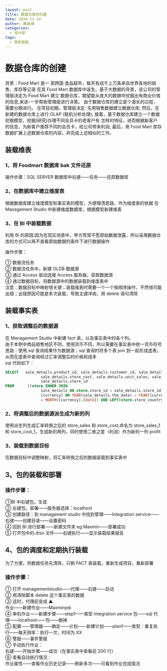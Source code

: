 ```yaml
---
layout: post
title: 数据仓库的创建
date: 2020-11-14
author: 黄承靖
categories:
  - 设计部
tags:
  - 商务智能
---
```


# 数据仓库的创建

背景：Food Mart 是一 家跨国 食品超市，每天有成千上万条来自世界各地的销售、库存等记录
在其 Food Mart 数据库中诞生。基于大数据的背景，该公司的管理层决定为 Food Mart 建立
数据仓库，期望能从庞大的数据中挖掘出有商业价值的信息,来进-一步帮助管理层进行决策。
由于数据仓库的建立是个漫长的过程，需要分期进行。
在项目初期，管理层决定:
先用销售数据建立数据仓库;
然后，在新建的数据仓库上进行 OLAP (联机分析处理);
接着，基于数据仓库建立一个数据挖掘模型，挖掘(研究)办理不同会员卡的老客户有
怎样的特征，进而根据新客户的信息，为新客户推荐不同的会员卡，给公司带来利润;
最后，用 Food Mart 库存数据扩展上述数据仓库的内容，并完成上述相似的工作。

## 装载维表

### 1、将 Foodmart 数据库 bak 文件还原

操作步骤：SQL SERVER 数据库中右键——任务——还原数据库

### 2、在数据库中建立维度表

根据数据库建立维度模型和事实表的模型，方便理清思路，作为维度表的依据
在 Management Studio 中新建维度数据库，根据模型新建维表

### 3、在 BI 中装载数据

利用 BI 的原因:因为在现实场景中，甲方常常不愿原始数据泄露，所以采用数据仓库的方式可以再不查看原始数据的条件下进行数据操作

操作步骤：

① 数据流任务  
② 数据流任务中，新建 OLDB 数据源  
③ 通过 Access 驱动连接 Access 服务器，获取数据源  
④ 通过数据目标，将数据源中的数据装载到维度表中  
注意：数据目标中映射很关键；装载维表时需要一个一个按顺序操作，不然很可能出错；出错原因可能是多次装载，导致主键冲突，用 delete 语句清除

## 装载事实表

### 1、获取调整后的数据源

在 Management Studio 中新建 fact 表，以及事实表中的各个列。  
由于本例中商品销售地区不同，使用货币不同，所以需要在事实表中统一货币符号  
思路：使用 sql 查询结果作为数据源；sql 查询时将多个表 join 到一起形成虚表，从而在虚表中查询经过汇率调整后的价格和成本  
sql 代码如下：

```sql
SELECT   sale_details.product_id, sale_details.customer_id, sale_details.promotion_id, sale_details.store_sales,
                sale_details.store_cost, sale_details.unit_sales, sale_details.the_date, [currency].conversion_ratio,
                sale_details.store_id
FROM      ((store INNER JOIN
                sale_details ON store.store_id = sale_details.store_id) INNER JOIN
                [currency] ON YEAR(sale_details.the_date) = YEAR([currency].[date]) AND MONTH(sale_details.the_date)
                = MONTH([currency].[date]) AND LEFT(store.store_country, 2) = LEFT([currency].[currency], 2))
```

### 2、将调整后的数据源派生成为新的列

使用派生列生成汇率转换之后的 store_sales 和 store_cost,命名为 store_sales_1 和 store_cost_1，生成新的两列，同时使用二者之差（利润）作为新的一列 profit

### 3、装载到数据目标

在数据目标中调整映射，将汇率转换之后的数据装载到事实表中

## 3、包的装载和部署

### 操作步骤：

①BI 中右键包，生成  
② 右键包，部署——服务器选择：localhost  
③ 创建路径：到 management studio 中找到管理——Integration service——右键——创建目录——设置密码  
④ 回到 BI 进行部署——新建文件夹 eg.Maxmin——部署成功  
⑤ 打开包中的.dtsx 文件——右键执行——显示装载结果报告

## 4、包的调度和定期执行装载

为了方便，将数据任务先清除，只剩 FACT 表装载，重新生成项目，重新部署

### 操作步骤：

① 打开 managementstudio——代理——右键——启动  
② 用清除脚本 delete 这个事实表的数据  
③ 这时，代理前变成 ▲  
作业——新建作业——Maxminjob  
④ 单机作业——新建步骤——step1——类型 integration service 包——sql 代理——localhost——包——删掉  
⑤ 配置——管理器——确定——计划——新建计划——plan1——类型：重复执行——每天频率：执行一次，时间为 XX  
⑥ 警报——事件警报  
⑦ 手动执行作业：  
右键——开始步骤——成功（在事实表中查看前 200 行）  
⑧ 查看自动执行情况：  
作业属性——查看作业历史记录——刷新多次——可看到作业完成情况
